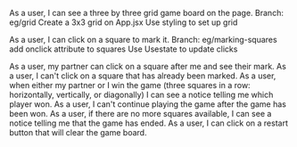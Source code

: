 As a user, I can see a three by three grid game board on the page.
    Branch: eg/grid
    Create a 3x3 grid on App.jsx
    Use styling to set up grid


As a user, I can click on a square to mark it.
    Branch: eg/marking-squares
    add onclick attribute to squares
    Use Usestate to update clicks



As a user, my partner can click on a square after me and see their mark.
As a user, I can't click on a square that has already been marked.
As a user, when either my partner or I win the game (three squares in a row: horizontally, vertically, or diagonally) I can see a notice telling me which player won.
As a user, I can't continue playing the game after the game has been won.
As a user, if there are no more squares available, I can see a notice telling me that the game has ended.
As a user, I can click on a restart button that will clear the game board.